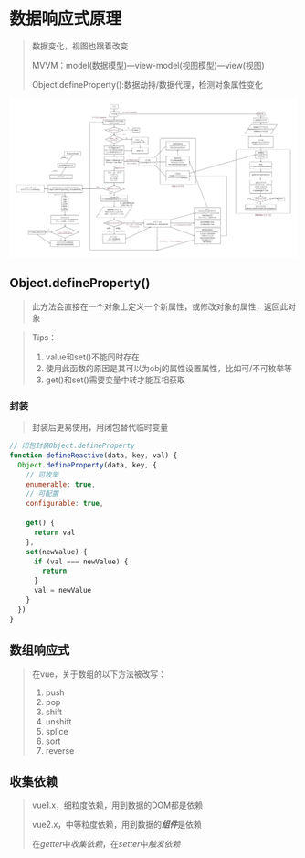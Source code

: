 #  数据响应式原理

> 数据变化，视图也跟着改变
>
> MVVM：model(数据模型)—view-model(视图模型)—view(视图)
>
> Object.defineProperty():数据劫持/数据代理，检测对象属性变化



![](pic/dataResponse.png)



## Object.defineProperty()

> 此方法会直接在一个对象上定义一个新属性，或修改对象的属性，返回此对象

> Tips：
>
> 1. value和set()不能同时存在
> 2. 使用此函数的原因是其可以为obj的属性设置属性，比如可/不可枚举等
> 3. get()和set()需要变量中转才能互相获取



### 封装

> 封装后更易使用，用闭包替代临时变量

```js
// 闭包封装Object.defineProperty
function defineReactive(data, key, val) {
  Object.defineProperty(data, key, {
    // 可枚举
    enumerable: true,
    // 可配置
    configurable: true,

    get() {
      return val
    },
    set(newValue) {
      if (val === newValue) {
        return
      }
      val = newValue
    }
  })
}
```



## 数组响应式

> 在vue，关于数组的以下方法被改写：
>
> 1. push
> 2. pop
> 3. shift
> 4. unshift
> 5. splice
> 6. sort
> 7. reverse



## 收集依赖

> vue1.x，细粒度依赖，用到数据的DOM都是依赖
>
> vue2.x，中等粒度依赖，用到数据的***组件***是依赖
>
> 在*getter*中*收集依赖*，在*setter*中*触发依赖*

